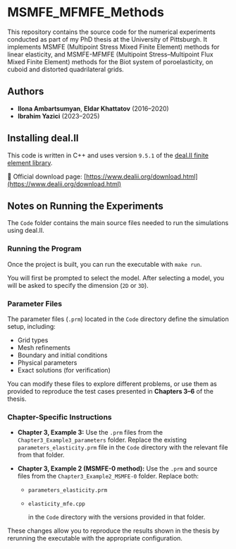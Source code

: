 # MSMFE_MFMFE_Methods
This repository contains the source code for the numerical experiments conducted as part of my PhD thesis at the University of Pittsburgh. It implements MSMFE (Multipoint Stress Mixed Finite Element) methods for linear elasticity, and MSMFE-MFMFE (Multipoint Stress–Multipoint Flux Mixed Finite Element) methods for the Biot system of poroelasticity, on cuboid and distorted quadrilateral grids.

## Authors

- **Ilona Ambartsumyan**, **Eldar Khattatov** (2016–2020)  
- **Ibrahim Yazici** (2023–2025)

## Installing deal.II

This code is written in C++ and uses version `9.5.1` of the [deal.II finite element library](https://www.dealii.org/).

🔗 Official download page: [https://www.dealii.org/download.html](https://www.dealii.org/download.html)

## Notes on Running the Experiments

The `Code` folder contains the main source files needed to run the simulations using deal.II.

### Running the Program

Once the project is built, you can run the executable with `make run`.

You will first be prompted to select the model. After selecting a model, you will be asked to specify the dimension (`2D` or `3D`).

### Parameter Files

The parameter files (`.prm`) located in the `Code` directory define the simulation setup, including:

* Grid types
* Mesh refinements
* Boundary and initial conditions
* Physical parameters
* Exact solutions (for verification)

You can modify these files to explore different problems, or use them as provided to reproduce the test cases presented in **Chapters 3–6** of the thesis.

### Chapter-Specific Instructions

* **Chapter 3, Example 3:**
  Use the `.prm` files from the `Chapter3_Example3_parameters` folder.
  Replace the existing `parameters_elasticity.prm` file in the `Code` directory with the relevant file from that folder.

* **Chapter 3, Example 2 (MSMFE-0 method):**
  Use the `.prm` and source files from the `Chapter3_Example2_MSMFE-0` folder.
  Replace both:

  * `parameters_elasticity.prm`
  * `elasticity_mfe.cpp`

    in the `Code` directory with the versions provided in that folder.

These changes allow you to reproduce the results shown in the thesis by rerunning the executable with the appropriate configuration.








